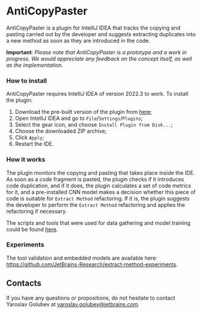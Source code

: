 # AntiCopyPaster

AntiCopyPaster is a plugin for IntelliJ IDEA that tracks the copying and pasting carried out by the developer and suggests extracting duplicates into a new method as soon as they are introduced in the code.

**Important**: _Please note that AntiCopyPaster is a prototype and a work in progress. We would appreciate any feedback on the concept itself, as well as the implementation._

### How to install

AntiCopyPaster requires IntelliJ IDEA of version 2022.3 to work. To install the plugin:

1. Download the pre-built version of the plugin from [here](https://drive.google.com/file/d/1ULBHbUmoiM3qE-qxomSYzWVlu7aiaqZc/view?usp=share_link);
2. Open IntelliJ IDEA and go to `File`/`Settings`/`Plugins`;
3. Select the gear icon, and choose `Install Plugin from Disk...`;
4. Choose the downloaded ZIP archive;
5. Click `Apply`;
6. Restart the IDE.

### How it works

The plugin monitors the copying and pasting that takes place inside the IDE. As soon as a code fragment is pasted, the plugin checks if it introduces code duplication, and if it does, the plugin calculates a set of code metrics for it, and a pre-installed CNN model makes a decision whether this piece of code is suitable for `Extract Method` refactoring. If it is, the plugin suggests the developer to perform the `Extract Method` refactoring and applies the refactoring if necessary.

The scripts and tools that were used for data gathering and model training could be found [here](https://github.com/JetBrains-Research/extract-method-experiments).

### Experiments

The tool validation and embedded models are available here: https://github.com/JetBrains-Research/extract-method-experiments.

## Contacts

If you have any questions or propositions, do not hesitate to contact Yaroslav Golubev at yaroslav.golubev@jetbrains.com.
